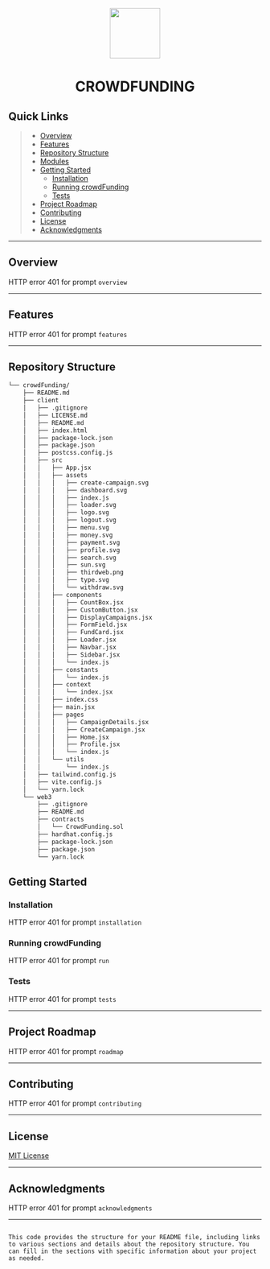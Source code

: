 
<p align="center">
  <img src="https://cdn-icons-png.flaticon.com/512/6295/6295417.png" width="100" />
</p>

<h1 align="center">CROWDFUNDING</h1>


## Quick Links

> - [Overview](#overview)
> - [Features](#features)
> - [Repository Structure](#repository-structure)
> - [Modules](#modules)
> - [Getting Started](#getting-started)
>   - [Installation](#installation)
>   - [Running crowdFunding](#running-crowdFunding)
>   - [Tests](#tests)
> - [Project Roadmap](#project-roadmap)
> - [Contributing](#contributing)
> - [License](#license)
> - [Acknowledgments](#acknowledgments)

---

## Overview

HTTP error 401 for prompt `overview`

---

## Features

HTTP error 401 for prompt `features`

---

## Repository Structure

```sh
└── crowdFunding/
    ├── README.md
    ├── client
    │   ├── .gitignore
    │   ├── LICENSE.md
    │   ├── README.md
    │   ├── index.html
    │   ├── package-lock.json
    │   ├── package.json
    │   ├── postcss.config.js
    │   ├── src
    │   │   ├── App.jsx
    │   │   ├── assets
    │   │   │   ├── create-campaign.svg
    │   │   │   ├── dashboard.svg
    │   │   │   ├── index.js
    │   │   │   ├── loader.svg
    │   │   │   ├── logo.svg
    │   │   │   ├── logout.svg
    │   │   │   ├── menu.svg
    │   │   │   ├── money.svg
    │   │   │   ├── payment.svg
    │   │   │   ├── profile.svg
    │   │   │   ├── search.svg
    │   │   │   ├── sun.svg
    │   │   │   ├── thirdweb.png
    │   │   │   ├── type.svg
    │   │   │   └── withdraw.svg
    │   │   ├── components
    │   │   │   ├── CountBox.jsx
    │   │   │   ├── CustomButton.jsx
    │   │   │   ├── DisplayCampaigns.jsx
    │   │   │   ├── FormField.jsx
    │   │   │   ├── FundCard.jsx
    │   │   │   ├── Loader.jsx
    │   │   │   ├── Navbar.jsx
    │   │   │   ├── Sidebar.jsx
    │   │   │   └── index.js
    │   │   ├── constants
    │   │   │   └── index.js
    │   │   ├── context
    │   │   │   └── index.jsx
    │   │   ├── index.css
    │   │   ├── main.jsx
    │   │   ├── pages
    │   │   │   ├── CampaignDetails.jsx
    │   │   │   ├── CreateCampaign.jsx
    │   │   │   ├── Home.jsx
    │   │   │   ├── Profile.jsx
    │   │   │   └── index.js
    │   │   └── utils
    │   │       └── index.js
    │   ├── tailwind.config.js
    │   ├── vite.config.js
    │   └── yarn.lock
    └── web3
        ├── .gitignore
        ├── README.md
        ├── contracts
        │   └── CrowdFunding.sol
        ├── hardhat.config.js
        ├── package-lock.json
        ├── package.json
        └── yarn.lock
```

## Getting Started

### Installation

HTTP error 401 for prompt `installation`

### Running crowdFunding

HTTP error 401 for prompt `run`

### Tests

HTTP error 401 for prompt `tests`

---

## Project Roadmap

HTTP error 401 for prompt `roadmap`

---

## Contributing

HTTP error 401 for prompt `contributing`

---

## License

[MIT License](https://github.com/Hemang-2004/crowdFunding/blob/master/LICENSE)

---

## Acknowledgments

HTTP error 401 for prompt `acknowledgments`

---
```

This code provides the structure for your README file, including links to various sections and details about the repository structure. You can fill in the sections with specific information about your project as needed.
